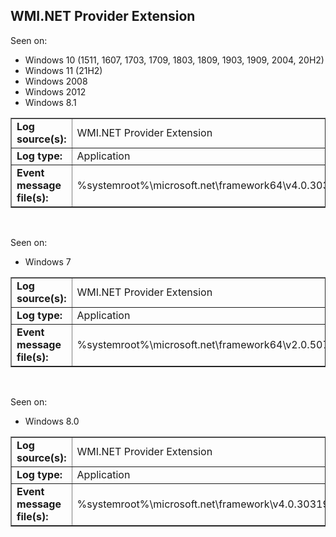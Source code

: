 ## WMI.NET Provider Extension

Seen on:
* Windows 10 (1511, 1607, 1703, 1709, 1803, 1809, 1903, 1909, 2004, 20H2)
* Windows 11 (21H2)
* Windows 2008
* Windows 2012
* Windows 8.1

<table border="1" class="docutils">
  <tbody>
    <tr>
      <td><b>Log source(s):</b></td>
      <td>WMI.NET Provider Extension</td>
    </tr>
    <tr>
      <td><b>Log type:</b></td>
      <td>Application</td>
    </tr>
    <tr>
      <td><b>Event message file(s):</b></td>
      <td>%systemroot%\microsoft.net\framework64\v4.0.30319\eventlogmessages.dll</td>
    </tr>
  </tbody>
</table>

&nbsp;

Seen on:
* Windows 7

<table border="1" class="docutils">
  <tbody>
    <tr>
      <td><b>Log source(s):</b></td>
      <td>WMI.NET Provider Extension</td>
    </tr>
    <tr>
      <td><b>Log type:</b></td>
      <td>Application</td>
    </tr>
    <tr>
      <td><b>Event message file(s):</b></td>
      <td>%systemroot%\microsoft.net\framework64\v2.0.50727\eventlogmessages.dll</td>
    </tr>
  </tbody>
</table>

&nbsp;

Seen on:
* Windows 8.0

<table border="1" class="docutils">
  <tbody>
    <tr>
      <td><b>Log source(s):</b></td>
      <td>WMI.NET Provider Extension</td>
    </tr>
    <tr>
      <td><b>Log type:</b></td>
      <td>Application</td>
    </tr>
    <tr>
      <td><b>Event message file(s):</b></td>
      <td>%systemroot%\microsoft.net\framework\v4.0.30319\eventlogmessages.dll</td>
    </tr>
  </tbody>
</table>

&nbsp;

